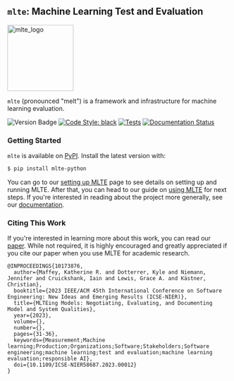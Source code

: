 ## `mlte`: Machine Learning Test and Evaluation

<img src="https://raw.githubusercontent.com/mlte-team/mlte/master/assets/MLTE_Logo_Color.svg" alt="mlte_logo" width="150"/>

`mlte` (pronounced "melt") is a framework and infrastructure for machine learning evaluation.

![Version Badge](https://img.shields.io/badge/release-v1.0.3-e19b38)
[![Code Style: black](https://img.shields.io/badge/code%20style-black-000000.svg)](https://github.com/psf/black)
[![Tests](https://github.com/turingcompl33t/mlte/actions/workflows/ci.yaml/badge.svg)](https://github.com/turingcompl33t/mlte/actions/workflows/ci.yaml)
[![Documentation Status](https://readthedocs.org/projects/mlte/badge/?version=latest)](https://mlte.readthedocs.io/en/latest/?badge=latest)

### Getting Started

`mlte` is available on <a href="https://pypi.org/project/mlte-python/" target="_blank">PyPI</a>. Install the latest version with:

```bash
$ pip install mlte-python
```

You can go to our <a href="https://mlte.readthedocs.io/en/latest/setting_up_mlte/" target="_blank">setting up MLTE</a> page to see details on setting up and running MLTE. After that, you can head to our guide on <a href="https://mlte.readthedocs.io/en/latest/using_mlte/" target="_blank">using MLTE</a> for next steps. If you're interested in reading about the project more generally, see our <a href="https://mlte.readthedocs.io/en/latest/" target="_blank">documentation</a>.

### Citing This Work

If you're interested in learning more about this work, you can read our <a href="https://ieeexplore.ieee.org/document/10173876" target="_blank">paper</a>. While not required, it is highly encouraged and greatly appreciated if you cite our paper when you use MLTE for academic research.

```
@INPROCEEDINGS{10173876,
  author={Maffey, Katherine R. and Dotterrer, Kyle and Niemann, Jennifer and Cruickshank, Iain and Lewis, Grace A. and Kästner, Christian},
  booktitle={2023 IEEE/ACM 45th International Conference on Software Engineering: New Ideas and Emerging Results (ICSE-NIER)}, 
  title={MLTEing Models: Negotiating, Evaluating, and Documenting Model and System Qualities}, 
  year={2023},
  volume={},
  number={},
  pages={31-36},
  keywords={Measurement;Machine learning;Production;Organizations;Software;Stakeholders;Software engineering;machine learning;test and evaluation;machine learning evaluation;responsible AI},
  doi={10.1109/ICSE-NIER58687.2023.00012}
}
```